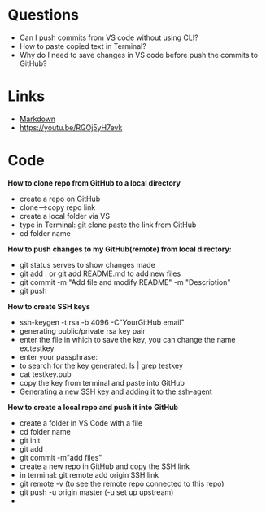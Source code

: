 # Questions

- Can I push commits from VS code without using CLI?
- How to paste copied text in Terminal?
- Why do I need to save changes in VS code before push the commits to GitHub?

# Links

- [Markdown](https://www.markdownguide.org/basic-syntax)
- https://youtu.be/RGOj5yH7evk

# Code

**How to clone repo from GitHub to a local directory**

- create a repo on GitHub
- clone-->copy repo link
- create a local folder via VS
- type in Terminal: git clone paste the link from GitHub
- cd folder name

**How to push changes to my GitHub(remote) from local directory:**

- git status serves to show changes made
- git add . or git add README.md to add new files
- git commit -m "Add file and modify README" -m "Description"
- git push

**How to create SSH keys**

- ssh-keygen -t rsa -b 4096 -C"YourGitHub email"
- generating public/private rsa key pair
- enter the file in which to save the key, you can change the name ex.testkey
- enter your passphrase:
- to search for the key generated: ls | grep testkey
- cat testkey.pub
- copy the key from terminal and paste into GitHub
- [Generating a new SSH key and adding it to the ssh-agent](https://docs.github.com/en/authentication/connecting-to-github-with-ssh/generating-a-new-ssh-key-and-adding-it-to-the-ssh-agent)

**How to create a local repo and push it into GitHub**

- create a folder in VS Code with a file
- cd folder name
- git init
- git add .
- git commit -m"add files"
- create a new repo in GitHub and copy the SSH link
- in terminal: git remote add origin SSH link
- git remote -v (to see the remote repo connected to this repo)
- git push -u origin master (-u set up upstream)
-
